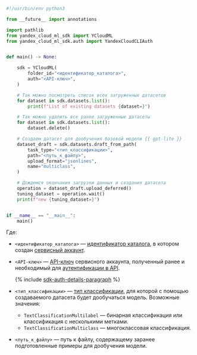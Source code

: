 ```python
#!/usr/bin/env python3

from __future__ import annotations

import pathlib
from yandex_cloud_ml_sdk import YCloudML
from yandex_cloud_ml_sdk.auth import YandexCloudCLIAuth


def main() -> None:

    sdk = YCloudML(
        folder_id="<идентификатор_каталога>",
        auth="<API-ключ>",
    )

    # Так можно посмотреть список всех загруженных датасетов
    for dataset in sdk.datasets.list():
        print(f"List of existing datasets {dataset=}")

    # Так можно удалить все ранее загруженные датасеты
    for dataset in sdk.datasets.list():
        dataset.delete()

    # Создаем датасет для дообучения базовой модели {{ gpt-lite }}
    dataset_draft = sdk.datasets.draft_from_path(
        task_type="<тип_классификации>",
        path="<путь_к_файлу>",
        upload_format="jsonlines",
        name="multiclass",
    )

    # Дождемся окончания загрузки данных и создания датасета
    operation = dataset_draft.upload_deferred()
    tuning_dataset = operation.wait()
    print(f"new {tuning_dataset=}")


if __name__ == "__main__":
    main()
```

Где:

* `<идентификатор_каталога>` — [идентификатор каталога](../../../resource-manager/operations/folder/get-id.md), в котором создан [сервисный аккаунт](../../../iam/concepts/users/service-accounts.md).
* `<API-ключ>` — [API-ключ](../../../iam/concepts/authorization/api-key.md) сервисного аккаунта, полученный ранее и необходимый для [аутентификации в API](../../../ai-studio/api-ref/authentication.md).

    {% include [sdk-auth-details-paragraph](../sdk-auth-details-paragraph.md) %}
* `<тип_классификации>` — [тип классификации](../../../ai-studio/concepts/classifier/index.md), для которой с помощью создаваемого датасета будет дообучаться модель. Возможные значения:

    * `TextClassificationMultilabel` — бинарная классификация или классификация с несколькими метками.
    * `TextClassificationMulticlass` — многоклассовая классификация.
* `<путь_к_файлу>` — путь к файлу, содержащему заранее подготовленные примеры для дообучения модели.